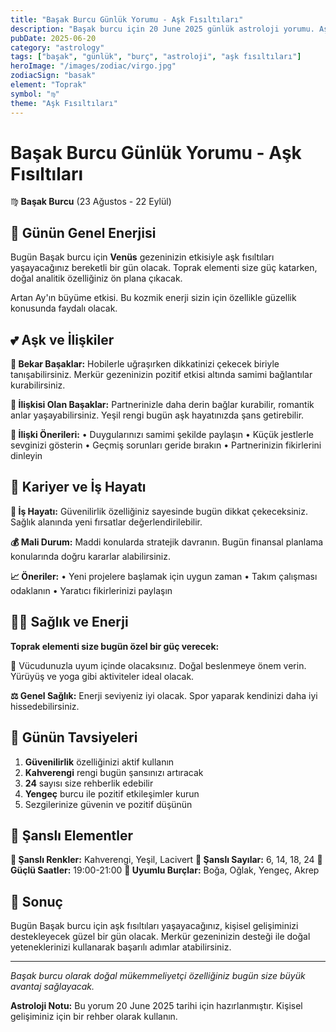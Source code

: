 ```yaml
---
title: "Başak Burcu Günlük Yorumu - Aşk Fısıltıları"
description: "Başak burcu için 20 June 2025 günlük astroloji yorumu. Aşk Fısıltıları teması ile rehberlik."
pubDate: 2025-06-20
category: "astrology"
tags: ["başak", "günlük", "burç", "astroloji", "aşk fısıltıları"]
heroImage: "/images/zodiac/virgo.jpg"
zodiacSign: "basak"
element: "Toprak"
symbol: "♍"
theme: "Aşk Fısıltıları"
---
```


# Başak Burcu Günlük Yorumu - Aşk Fısıltıları

♍ **Başak Burcu** (23 Ağustos - 22 Eylül)

## 🌟 Günün Genel Enerjisi

Bugün Başak burcu için **Venüs** gezeninizin etkisiyle aşk fısıltıları yaşayacağınız bereketli bir gün olacak. Toprak elementi size güç katarken, doğal analitik özelliğiniz ön plana çıkacak.

Artan Ay'ın büyüme etkisi. Bu kozmik enerji sizin için özellikle güzellik konusunda faydalı olacak.

## 💕 Aşk ve İlişkiler

**💖 Bekar Başaklar:** Hobilerle uğraşırken dikkatinizi çekecek biriyle tanışabilirsiniz. Merkür gezeninizin pozitif etkisi altında samimi bağlantılar kurabilirsiniz.

**💑 İlişkisi Olan Başaklar:** Partnerinizle daha derin bağlar kurabilir, romantik anlar yaşayabilirsiniz. Yeşil rengi bugün aşk hayatınızda şans getirebilir.

**🌹 İlişki Önerileri:**
• Duygularınızı samimi şekilde paylaşın
• Küçük jestlerle sevginizi gösterin
• Geçmiş sorunları geride bırakın
• Partnerinizin fikirlerini dinleyin

## 💼 Kariyer ve İş Hayatı

**🚀 İş Hayatı:** Güvenilirlik özelliğiniz sayesinde bugün dikkat çekeceksiniz. Sağlık alanında yeni fırsatlar değerlendirilebilir.

**💰 Mali Durum:** Maddi konularda stratejik davranın. Bugün finansal planlama konularında doğru kararlar alabilirsiniz.

**📈 Öneriler:**
• Yeni projelere başlamak için uygun zaman
• Takım çalışması odaklanın
• Yaratıcı fikirlerinizi paylaşın

## 🏃‍♀️ Sağlık ve Enerji

**Toprak elementi size bugün özel bir güç verecek:**

🌱 Vücudunuzla uyum içinde olacaksınız. Doğal beslenmeye önem verin. Yürüyüş ve yoga gibi aktiviteler ideal olacak.

**⚖️ Genel Sağlık:** Enerji seviyeniz iyi olacak. Spor yaparak kendinizi daha iyi hissedebilirsiniz.

## 🎯 Günün Tavsiyeleri

1. **Güvenilirlik** özelliğinizi aktif kullanın
2. **Kahverengi** rengi bugün şansınızı artıracak
3. **24** sayısı size rehberlik edebilir
4. **Yengeç** burcu ile pozitif etkileşimler kurun
5. Sezgilerinize güvenin ve pozitif düşünün

## 🔮 Şanslı Elementler

**🎨 Şanslı Renkler:** Kahverengi, Yeşil, Lacivert
**🔢 Şanslı Sayılar:** 6, 14, 18, 24
**🌟 Güçlü Saatler:** 19:00-21:00
**💫 Uyumlu Burçlar:** Boğa, Oğlak, Yengeç, Akrep

## 💫 Sonuç

Bugün Başak burcu için aşk fısıltıları yaşayacağınız, kişisel gelişiminizi destekleyecek güzel bir gün olacak. Merkür gezeninizin desteği ile doğal yeteneklerinizi kullanarak başarılı adımlar atabilirsiniz.

---

*Başak burcu olarak doğal mükemmeliyetçi özelliğiniz bugün size büyük avantaj sağlayacak.*

**Astroloji Notu:** Bu yorum 20 June 2025 tarihi için hazırlanmıştır. Kişisel gelişiminiz için bir rehber olarak kullanın.
